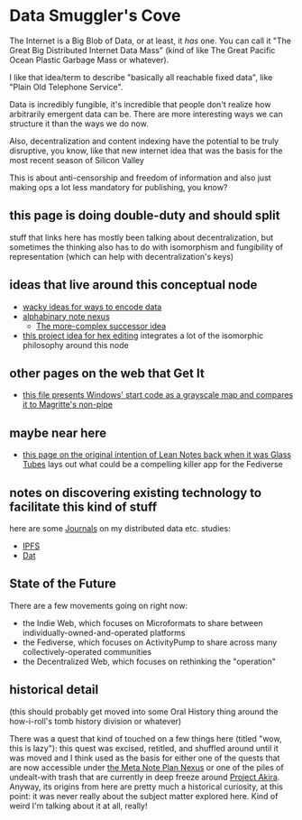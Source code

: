 # Data Smuggler's Cove

The Internet is a Big Blob of Data, or at least, it *has* one. You can call it "The Great Big Distributed Internet Data Mass" (kind of like The Great Pacific Ocean Plastic Garbage Mass or whatever).

I like that idea/term to describe "basically all reachable fixed data", like "Plain Old Telephone Service".

Data is incredibly fungible, it's incredible that people don't realize how arbitrarily emergent data can be. There are more interesting ways we can structure it than the ways we do now.

Also, decentralization and content indexing have the potential to be truly disruptive, you know, like that new internet idea that was the basis for the most recent season of Silicon Valley

This is about anti-censorship and freedom of information and also just making ops a lot less mandatory for publishing, you know?

## this page is doing double-duty and should split

stuff that links here has mostly been talking about decentralization, but sometimes the thinking also has to do with isomorphism and fungibility of representation (which can help with decentralization's keys)

## ideas that live around this conceptual node

- [wacky ideas for ways to encode data](faaed29e-c3d1-4202-8bc7-d058e96af1cd.md)
- [alphabinary note nexus](a92da7dd-0bba-44ba-8e5a-743571caab3e.md)
  - [The more-complex successor idea](05ec49f4-5955-4876-82d2-9dd77d36c6c5.md)
- [this project idea for hex editing](68bb497c-899f-45a5-8053-20d12a8b470b.md) integrates a lot of the isomorphic philosophy around this node

## other pages on the web that Get It

- [this file presents Windows' start code as a grayscale map and compares it to Magritte's non-pipe](http://3564020356.org/tutes/malawin_en.htm)

## maybe near here

- [this page on the original intention of Lean Notes back when it was Glass Tubes](0350c64c-4975-42fc-91ca-92007cd9bcaa.md) lays out what could be a compelling killer app for the Fediverse

## notes on discovering existing technology to facilitate this kind of stuff

here are some [Journals](9403033b-a238-47d1-865b-4e1baa0f2577.md) on my distributed data etc. studies:

- [IPFS](24079268-feb1-43bd-93ae-daff3da9062e.md)
- [Dat](435af1fd-1d1c-42b6-a591-bfa12141c031.md)

## State of the Future

There are a few movements going on right now:

- the Indie Web, which focuses on Microformats to share between individually-owned-and-operated platforms
- the Fediverse, which focuses on ActivityPump to share across many collectively-operated communities
- the Decentralized Web, which focuses on rethinking the "operation"

## historical detail

(this should probably get moved into some Oral History thing around the how-i-roll's tomb history division or whatever)

There was a quest that kind of touched on a few things here (titled "wow, this is lazy"): this quest was excised, retitled, and shuffled around until it was moved and I think used as the basis for either one of the quests that are now accessible under [the Meta Note Plan Nexus][MNPN] or one of the piles of undealt-with trash that are currently in deep freeze around [Project Akira][Akira]. Anyway, its origins from here are pretty much a historical curiosity, at this point: it was never really about the subject matter explored here. Kind of weird I'm talking about it at all, really!

[MNPN]: eb1e81f8-5939-4f85-9930-418044018a75.md
[Akira]: dadfc5e5-cfb6-4f7d-88c0-bcd64b91feac.md
